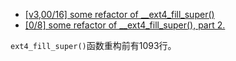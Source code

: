 - [[v3,00/16] some refactor of __ext4_fill_super()](https://patchwork.ozlabs.org/project/linux-ext4/cover/20220916141527.1012715-1-yanaijie@huawei.com/)
- [[0/8] some refactor of __ext4_fill_super(), part 2.](https://patchwork.ozlabs.org/project/linux-ext4/cover/20230323140517.1070239-1-yanaijie@huawei.com/)

`ext4_fill_super()`函数重构前有1093行。
